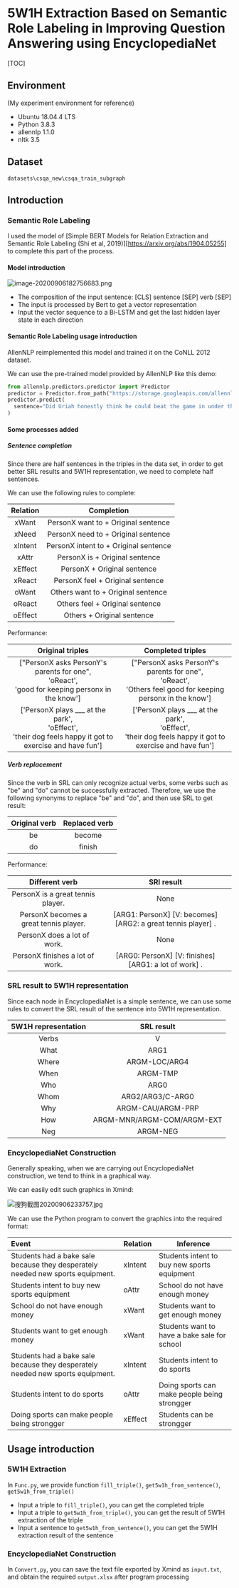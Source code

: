# 5W1H Extraction Based on Semantic Role Labeling in Improving Question Answering using EncyclopediaNet

[TOC]

## Environment

(My experiment environment for reference)

* Ubuntu 18.04.4 LTS
* Python 3.8.3
* allennlp 1.1.0
* nltk 3.5

## Dataset

`datasets\csqa_new\csqa_train_subgraph`

## Introduction

### Semantic Role Labeling

I used the model of [Simple BERT Models for Relation Extraction and Semantic Role Labeling (Shi et al, 2019)][https://arxiv.org/abs/1904.05255] to complete this part of the process.

#### Model introduction

![image-20200906182756683.png](https://i.loli.net/2020/09/06/zSBJgsc2AnMWHaD.png)

* The composition of the input sentence: [CLS] sentence [SEP] verb [SEP]
* The input is processed by Bert to get a vector representation
* Input the vector sequence to a Bi-LSTM and get the last hidden layer state in each direction

#### Semantic Role Labeling usage introduction

AllenNLP reimplemented this model and trained it on the CoNLL 2012 dataset.

We can use the pre-trained model provided by AllenNLP like this demo:

```python
from allennlp.predictors.predictor import Predictor
predictor = Predictor.from_path("https://storage.googleapis.com/allennlp-public-models/bert-base-srl-2020.03.24.tar.gz")
predictor.predict(
  sentence="Did Uriah honestly think he could beat the game in under three hours?"
)
```

#### Some processes added

##### Sentence completion

Since there are half sentences in the triples in the data set, in order to get better SRL results and 5W1H representation, we need to complete half sentences.

We can use the following rules to complete:

| Relation |              Completion               |
| :------: | :-----------------------------------: |
|  xWant   |  PersonX want to + Original sentence  |
|  xNeed   |  PersonX need to + Original sentence  |
| xIntent  | PersonX intent to + Original sentence |
|  xAttr   |    PersonX is + Original sentence     |
| xEffect  |      PersonX + Original sentence      |
|  xReact  |   PersonX feel + Original sentence    |
|  oWant   |  Others want to + Original sentence   |
|  oReact  |    Others feel + Original sentence    |
| oEffect  |      Others + Original sentence       |

Performance:

|                       Original triples                       |                      Completed triples                       |
| :----------------------------------------------------------: | :----------------------------------------------------------: |
| ["PersonX asks PersonY's parents for one",<br/> 'oReact',<br/> 'good for keeping personx in the know'] | ["PersonX asks PersonY's parents for one",<br/> 'oReact',<br/> 'Others feel good for keeping personx in the know'] |
| ['PersonX plays ___ at the park',<br/> 'oEffect',<br/> 'their dog feels happy it got to exercise and have fun'] | ['PersonX plays ___ at the park',<br/> 'oEffect',<br/> 'their dog feels happy it got to exercise and have fun'] |

##### Verb replacement

Since the verb in SRL can only recognize actual verbs, some verbs such as "be" and "do" cannot be successfully extracted. Therefore, we use the following synonyms to replace "be" and "do", and then use SRL to get result:

| Original verb | Replaced verb |
| :-----------: | :-----------: |
|      be       |    become     |
|      do       |    finish     |

Performance:

|             Different verb             |                          SRl result                          |
| :------------------------------------: | :----------------------------------------------------------: |
|   PersonX is a great tennis player.    |                             None                             |
| PersonX becomes a great tennis player. | [ARG1: PersonX] [V: becomes] [ARG2: a great tennis player] . |
|      PersonX does a lot of work.       |                             None                             |
|    PersonX finishes a lot of work.     |    [ARG0: PersonX] [V: finishes] [ARG1: a lot of work] .     |

### SRL result to 5W1H representation

Since each node in EncyclopediaNet is a simple sentence, we can use some rules to convert the SRL result of the sentence into 5W1H representation.

| 5W1H representation |         SRL result         |
| :-----------------: | :------------------------: |
|        Verbs        |             V              |
|        What         |            ARG1            |
|        Where        |       ARGM-LOC/ARG4        |
|        When         |          ARGM-TMP          |
|         Who         |            ARG0            |
|        Whom         |      ARG2/ARG3/C-ARG0      |
|         Why         |     ARGM-CAU/ARGM-PRP      |
|         How         | ARGM-MNR/ARGM-COM/ARGM-EXT |
|         Neg         |          ARGM-NEG          |

### EncyclopediaNet Construction

Generally speaking, when we are carrying out EncyclopediaNet construction, we tend to think in a graphical way.

We can easily edit such graphics in Xmind:

![搜狗截图20200906233757.jpg](https://i.loli.net/2020/09/06/ODy3BKo8VUnSzlt.jpg)

We can use the Python program to convert the graphics into the required format:

| Event                                                        | Relation | Inference                                    |
| :----------------------------------------------------------- | -------- | -------------------------------------------- |
| Students had a bake sale because they desperately needed new sports equipment. | xIntent  | Students intent to buy new sports equipment  |
| Students intent to buy new sports equipment                  | oAttr    | School do not have enough money              |
| School do not have enough money                              | xWant    | Students want to get enough money            |
| Students want to get enough money                            | xWant    | Students want to have a bake sale for school |
| Students had a bake sale because they desperately needed new sports equipment. | xIntent  | Students intent to do sports                 |
| Students intent to do sports                                 | oAttr    | Doing sports can make people being strongger |
| Doing sports can make people being strongger                 | xEffect  | Students can be strongger                    |

## Usage introduction

### 5W1H Extraction

In `Func.py`, we provide function `fill_triple()`, `get5w1h_from_sentence()`, `get5w1h_from_triple()`

* Input a triple to `fill_triple()`, you can get the completed triple
* Input a triple to `get5w1h_from_triple()`, you can get the result of 5W1H extraction of the triple
* Input a sentence to `get5w1h_from_sentence()`, you can get the 5W1H extraction result of the sentence

### EncyclopediaNet Construction

In `Convert.py`, you can save the text file exported by Xmind as `input.txt`, and obtain the required `output.xlsx` after program processing
